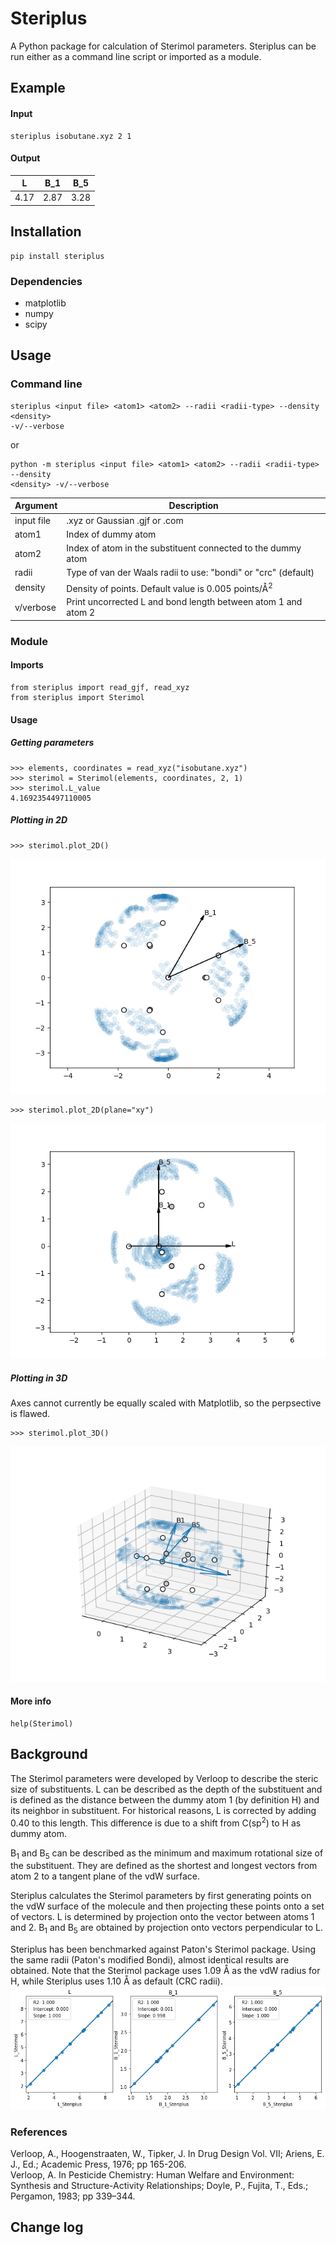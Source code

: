 # Steriplus
A Python package for calculation of Sterimol parameters. Steriplus can be run either as a command line script or imported as a module.

## Example
#### Input
```
steriplus isobutane.xyz 2 1
```

#### Output
| L    | B\_1 | B\_5 |
|------|------|------|
| 4.17 | 2.87 | 3.28 |

## Installation
```
pip install steriplus
```

### Dependencies
* matplotlib
* numpy
* scipy

## Usage
### Command line
```
steriplus <input file> <atom1> <atom2> --radii <radii-type> --density <density>
-v/--verbose
```  
or  
```
python -m steriplus <input file> <atom1> <atom2> --radii <radii-type> --density
<density> -v/--verbose
```

|Argument   | Description                                                    |
|-----------|----------------------------------------------------------------|
|input file | .xyz or Gaussian .gjf or .com                                  |
|atom1      | Index of dummy atom                                            |
|atom2      | Index of atom in the substituent connected to the dummy atom   |
|radii      | Type of van der Waals radii to use: "bondi" or "crc" (default) |
|density    | Density of points. Default value is 0.005 points/Å<sup>2</sup> |
|v/verbose  | Print uncorrected L and bond length between atom 1 and atom 2  |

### Module
#### Imports
```
from steriplus import read_gjf, read_xyz
from steriplus import Sterimol
```

#### Usage
##### Getting parameters
```
>>> elements, coordinates = read_xyz("isobutane.xyz")
>>> sterimol = Sterimol(elements, coordinates, 2, 1)
>>> sterimol.L_value
4.1692354497110005
```

##### Plotting in 2D
```
>>> sterimol.plot_2D()
```

![](doc/yz.png)

```
>>> sterimol.plot_2D(plane="xy")
```

![](doc/xy.png)

##### Plotting in 3D
Axes cannot currently be equally scaled with Matplotlib, so the perpsective is
flawed.
```
>>> sterimol.plot_3D()
```

![](doc/3D.png)

#### More info
```
help(Sterimol)
```

## Background
The Sterimol parameters were developed by Verloop to describe the steric size
of substituents. L can be described as the depth of the substituent and is
defined as the distance between the dummy atom 1 (by definition H) and its
neighbor in substituent. For historical reasons, L is corrected by adding 0.40
to this length. This difference is due to a shift from C(sp<sup>2</sup>) to H
as dummy atom.

B<sub>1</sub> and B<sub>5</sub> can be described as the minimum and maximum
rotational size of the substituent. They are defined as the shortest and longest
vectors from atom 2 to a tangent plane of the vdW surface.

Steriplus calculates the Sterimol parameters by first generating points on the
vdW surface of the molecule and then projecting these points onto a set of
vectors. L is determined by projection onto the vector between atoms 1 and 2.
B<sub>1</sub> and B<sub>5</sub> are obtained by projection onto vectors
perpendicular to L.

Steriplus has been benchmarked against Paton's Sterimol package. Using the same
radii (Paton's modified Bondi), almost identical results are obtained. Note that
the Sterimol package uses 1.09 Å as the vdW radius for H, while Steriplus uses
1.10 Å as default (CRC radii).
![](doc/benchmark.png)

### References
Verloop, A., Hoogenstraaten, W., Tipker, J. In Drug Design Vol. VII; Ariens, E. J., Ed.; Academic Press, 1976; pp 165-206.  
Verloop, A. In Pesticide Chemistry: Human Welfare and Environment: Synthesis and Structure-Activity Relationships; Doyle, P., Fujita, T., Eds.; Pergamon, 1983; pp 339–344.

## Change log
